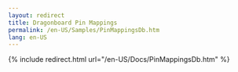 ```yaml
---
layout: redirect
title: Dragonboard Pin Mappings
permalink: /en-US/Samples/PinMappingsDb.htm
lang: en-US
---
```


{% include redirect.html url="/en-US/Docs/PinMappingsDb.htm" %}
